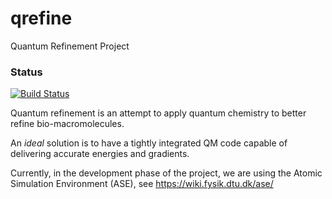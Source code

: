 # qrefine
Quantum Refinement Project

### Status
[![Build Status](https://travis-ci.org/qrefine/qr-core.svg?branch=master)](https://travis-ci.org/qrefine/qr-core)

Quantum refinement is an attempt to apply quantum chemistry to better refine bio-macromolecules.

An <i>ideal</i> solution is to have a tightly integrated QM code capable of delivering accurate energies and gradients.

Currently, in the development phase of the project, we are using the Atomic Simulation Environment (ASE), see https://wiki.fysik.dtu.dk/ase/

